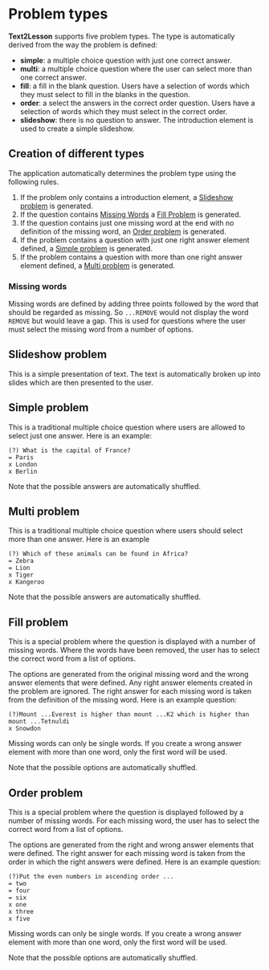 # Problem types

**Text2Lesson** supports five problem types. The type is automatically derived
from the way the problem is defined:

- **simple**: a multiple choice question with just one correct answer.
- **multi**: a multiple choice question where the user can select more than one
  correct answer.
- **fill**: a fill in the blank question. Users have a selection of words which
  they must select to fill in the blanks in the question.
- **order**: a select the answers in the correct order question. Users have a
  selection of words which they must select in the correct order.
- **slideshow**: there is no question to answer. The introduction element is
  used to create a simple slideshow.

## Creation of different types

The application automatically determines the problem type using the following
rules.

1. If the problem only contains a introduction element, a
   [Slideshow problem](#slideshow-problem) is generated.
1. If the question contains [Missing Words](#missing-words) a
   [Fill Problem](#fill-problem) is generated.
1. If the question contains just one missing word at the end with no definition
   of the missing word, an [Order problem](#order-problem) is generated.
1. If the problem contains a question with just one right answer element
   defined, a [Simple problem](#simple-problem) is generated.
1. If the problem contains a question with more than one right answer element
   defined, a [Multi problem](#multi-problem) is generated.

### Missing words

Missing words are defined by adding three points followed by the word that
should be regarded as missing. So `...REMOVE` would not display the word
`REMOVE` but would leave a gap. This is used for questions where the user must
select the missing word from a number of options.

## Slideshow problem

This is a simple presentation of text. The text is automatically broken up into
slides which are then presented to the user.

## Simple problem

This is a traditional multiple choice question where users are allowed to select
just one answer. Here is an example:

```
(?) What is the capital of France?
= Paris
x London
x Berlin
```

Note that the possible answers are automatically shuffled.

## Multi problem

This is a traditional multiple choice question where users should select more
than one answer. Here is an example

```
(?) Which of these animals can be found in Africa?
= Zebra
= Lion
x Tiger
x Kangeroo
```

Note that the possible answers are automatically shuffled.

## Fill problem

This is a special problem where the question is displayed with a number of
missing words. Where the words have been removed, the user has to select the
correct word from a list of options.

The options are generated from the original missing word and the wrong answer
elements that were defined. Any right answer elements created in the problem are
ignored. The right answer for each missing word is taken from the definition of
the missing word. Here is an example question:

```
(?)Mount ...Everest is higher than mount ...K2 which is higher than mount ...Tetnuldi
x Snowdon
```

Missing words can only be single words. If you create a wrong answer element
with more than one word, only the first word will be used.

Note that the possible options are automatically shuffled.

## Order problem

This is a special problem where the question is displayed followed by a number
of missing words. For each missing word, the user has to select the correct word
from a list of options.

The options are generated from the right and wrong answer elements that were
defined. The right answer for each missing word is taken from the order in which
the right answers were defined. Here is an example question:

```
(?)Put the even numbers in ascending order ...
= two
= four
= six
x one
x three
x five
```

Missing words can only be single words. If you create a wrong answer element
with more than one word, only the first word will be used.

Note that the possible options are automatically shuffled.
